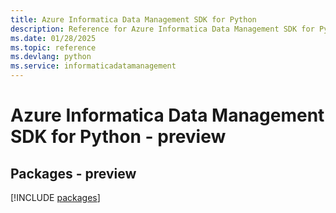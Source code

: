 ```yaml
---
title: Azure Informatica Data Management SDK for Python
description: Reference for Azure Informatica Data Management SDK for Python
ms.date: 01/28/2025
ms.topic: reference
ms.devlang: python
ms.service: informaticadatamanagement
---
```

# Azure Informatica Data Management SDK for Python - preview
## Packages - preview
[!INCLUDE [packages](informatica-data-management-index.md)]